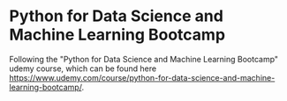 # Python for Data Science and Machine Learning Bootcamp
Following the "Python for Data Science and Machine Learning Bootcamp" udemy course, which can be found here https://www.udemy.com/course/python-for-data-science-and-machine-learning-bootcamp/.
